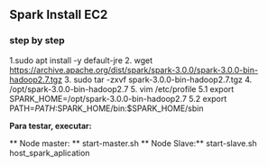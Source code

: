 ## Spark Install EC2

### step by step

1.sudo apt install -y default-jre
2. wget https://archive.apache.org/dist/spark/spark-3.0.0/spark-3.0.0-bin-hadoop2.7.tgz
3. sudo tar -zxvf spark-3.0.0-bin-hadoop2.7.tgz
4. /opt/spark-3.0.0-bin-hadoop2.7
5. vim /etc/profile
5.1 export SPARK_HOME=/opt/spark-3.0.0-bin-hadoop2.7
5.2 export PATH=$PATH:$SPARK_HOME/bin:$SPARK_HOME/sbin

**Para testar, executar:**

** Node master: ** start-master.sh 
** Node Slave:** start-slave.sh host_spark_aplication 
